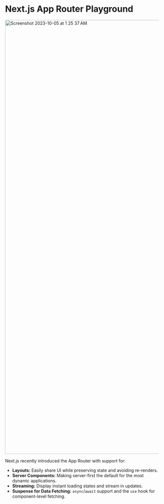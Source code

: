 # Next.js App Router Playground
<img width="1419" alt="Screenshot 2023-10-05 at 1 25 37 AM" src="https://github.com/sudo-self/Playground/assets/119916323/6bc3d1f9-3ecf-49da-88dc-da6206d67bb3">

Next.js recently introduced the App Router with support for:

- **Layouts:** Easily share UI while preserving state and avoiding re-renders.
- **Server Components:** Making server-first the default for the most dynamic applications.
- **Streaming:** Display instant loading states and stream in updates.
- **Suspense for Data Fetching:** `async`/`await` support and the `use` hook for component-level fetching.

